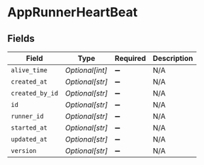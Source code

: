 # AppRunnerHeartBeat


## Fields

| Field              | Type               | Required           | Description        |
| ------------------ | ------------------ | ------------------ | ------------------ |
| `alive_time`       | *Optional[int]*    | :heavy_minus_sign: | N/A                |
| `created_at`       | *Optional[str]*    | :heavy_minus_sign: | N/A                |
| `created_by_id`    | *Optional[str]*    | :heavy_minus_sign: | N/A                |
| `id`               | *Optional[str]*    | :heavy_minus_sign: | N/A                |
| `runner_id`        | *Optional[str]*    | :heavy_minus_sign: | N/A                |
| `started_at`       | *Optional[str]*    | :heavy_minus_sign: | N/A                |
| `updated_at`       | *Optional[str]*    | :heavy_minus_sign: | N/A                |
| `version`          | *Optional[str]*    | :heavy_minus_sign: | N/A                |